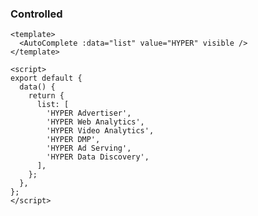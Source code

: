 ### Controlled

<!--start-code-->

```vue
<template>
  <AutoComplete :data="list" value="HYPER" visible />
</template>

<script>
export default {
  data() {
    return {
      list: [
        'HYPER Advertiser',
        'HYPER Web Analytics',
        'HYPER Video Analytics',
        'HYPER DMP',
        'HYPER Ad Serving',
        'HYPER Data Discovery',
      ],
    };
  },
};
</script>
```

<!--end-code-->
